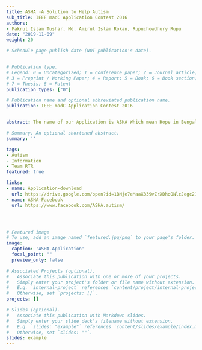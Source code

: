 ```yaml
---
title: ASHA -A Solution to Help Autism
sub_title: IEEE madC Application Contest 2016
authors:
- Fakrul Islam Tushar, Md. Amirul Islam Rokan, Rupuchowdhury Rupu
date: "2019-11-09"
weight: 20

# Schedule page publish date (NOT publication's date).


# Publication type.
# Legend: 0 = Uncategorized; 1 = Conference paper; 2 = Journal article;
# 3 = Preprint / Working Paper; 4 = Report; 5 = Book; 6 = Book section;
# 7 = Thesis; 8 = Patent
publication_types: ["0"]

# Publication name and optional abbreviated publication name.
publication: IEEE madC Application Contest 2016


abstract: The name of our Application is ASHA Which mean Hope in Bengali. Here ASHA Stands for A Solution to Help Autism. The Idea of our App ASHA is to introduce a detection or test procedure for Autism.Autism is a spectrum of closely related disorders with a shared core of symptoms. Autism spectrum disorders appear in infancy and early childhood, causing delays in many basic areas of development, such as learning to talk, play, and interact with others.

# Summary. An optional shortened abstract.
summary: ''

tags:
- Autism
- Information
- Team RTR
featured: true

links:
- name: Application-download
  url: https://drive.google.com/open?id=1BNje7eMaaX339vZrXDhoONlcJegc21P_
- name: ASHA-Facebook
  url: https://www.facebook.com/ASHA.autism/




# Featured image
# To use, add an image named `featured.jpg/png` to your page's folder.
image:
  caption: 'ASHA-Application'
  focal_point: ""
  preview_only: false

# Associated Projects (optional).
#   Associate this publication with one or more of your projects.
#   Simply enter your project's folder or file name without extension.
#   E.g. `internal-project` references `content/project/internal-project/index.md`.
#   Otherwise, set `projects: []`.
projects: []

# Slides (optional).
#   Associate this publication with Markdown slides.
#   Simply enter your slide deck's filename without extension.
#   E.g. `slides: "example"` references `content/slides/example/index.md`.
#   Otherwise, set `slides: ""`.
slides: example
---
```

